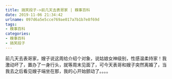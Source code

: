 ```yaml
---
title: 搞笑段子->前几天去表哥家 | 糗事百科
date: 2019-11-06 21:34:42
urlname: 097d6a5e5cce769ae017a7b1b7e8f69d
tags: 
- 糗事百科
categories:
- 糗事百科
- 搞笑段子
---
```

前几天去表哥家，嫂子说这周给介绍个对象，说姑娘女神级别，性感温柔持家！我激动坏了，置办了一身行头，就等周末见面了，可今天表哥和嫂子突然离婚了，当我去之后看见嫂子端坐在那，我的心开始颤动了。。。。


